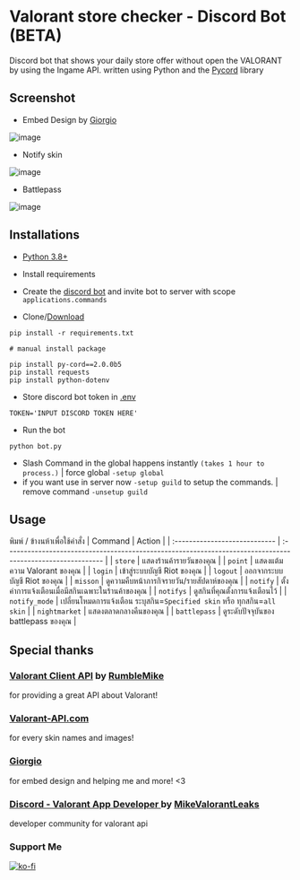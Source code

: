 # Valorant store checker - Discord Bot (BETA)
Discord bot that shows your daily store offer without open the VALORANT by using the Ingame API.
written using Python and the [Pycord](https://github.com/Pycord-Development/pycord) library <br>

## Screenshot

* Embed Design by [Giorgio](https://github.com/giorgi-o)

![image](https://i.imgur.com/uF9THEa.png)

* Notify skin

![image](https://i.imgur.com/ijjvQV3.png)

* Battlepass

![image](https://i.imgur.com/GhzLBSr.png)

## Installations

* [Python 3.8+](https://www.python.org/downloads/)

* Install requirements

* Create the [discord bot](https://discord.com/developers/applications) and invite bot to server with scope `applications.commands`

* Clone/[Download](https://github.com/staciax/ValorantStoreChecker-discord-bot/archive/refs/heads/master.zip)

```
pip install -r requirements.txt
```

```
# manual install package

pip install py-cord==2.0.0b5
pip install requests
pip install python-dotenv
```

* Store discord bot token in [.env](https://github.com/staciax/ValorantStoreChecker-discord-bot/blob/master/.env)
```
TOKEN='INPUT DISCORD TOKEN HERE'
```
* Run the bot
```
python bot.py
```
* Slash Command in the global happens instantly `(takes 1 hour to process.)` | force global `-setup global`
* if you want use in server now `-setup guild` to setup the commands. | remove command `-unsetup guild`

## Usage
พิมพ์ / ข้างนห้าเพื่อใช้คำสั่ง
| Command                       | Action                                                                                                     |
| :---------------------------- | :--------------------------------------------------------------------------------------------------------- |
| `store`  | แสดงร้านค้ารายวันของคุณ |
| `point`  | แสดงแต้มความ Valorant ของคุณ |
| `login`  | เข้าสู่ระบบบัญชี Riot ของคุณ |
| `logout`  | ออกจากระบบบัญชี Riot ของคุณ |
| `misson`  | ดูความคืบหน้าภารกิจรายวัน/รายสัปดาห์ของคุณ |
| `notify`  | ตั้งค่าการแจ้งเตือนเมื่อมีสกินเฉพาะในร้านค้าของคุณ |
| `notifys`  | ดูสกินที่คุณตั้งการแจ้งเตือนไว้ |
| `notify_mode`  | เปลี่ยนโหมดการแจ้งเตือน ระบุสกิน=`Specified skin` หรือ ทุกสกิน=`all skin` |
| `nightmarket`  | แสดงตลาดกลางคืนของคุณ |
| `battlepass`  | ดูระดับปัจจุบันของ battlepass ของคุณ |

## Special thanks

### [Valorant Client API](https://github.com/RumbleMike/ValorantClientAPI) by [RumbleMike](https://github.com/RumbleMike)
for providing a great API about Valorant!

### [Valorant-API.com](https://valorant-api.com/)
for every skin names and images!

### [Giorgio](https://github.com/giorgi-o)
for embed design and helping me and more! <3

### [Discord - Valorant App Developer ](https://discord.gg/a9yzrw3KAm) by [MikeValorantLeaks](https://github.com/RumbleMike)
developer community for valorant api

### Support Me

[![ko-fi](https://ko-fi.com/img/githubbutton_sm.svg)](https://ko-fi.com/staciax)
